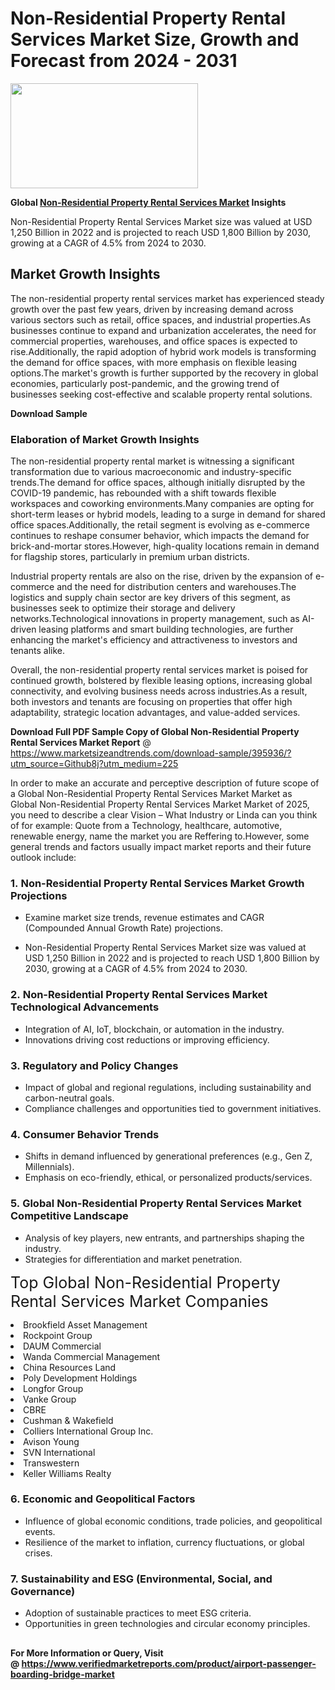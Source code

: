 <H1>Non-Residential Property Rental Services Market Size, Growth and Forecast from 2024 - 2031</H1><img class="aligncenter size-medium wp-image-584254" src="https://thirdeyenews.in/wp-content/uploads/2024/09/Global-Market-Research-300x168.jpeg" alt="" width="300" height="168" /><p><strong>Global&nbsp;<a href="https://www.marketsizeandtrends.com/download-sample/395936/?utm_source=Github8j?utm_medium=225">Non-Residential Property Rental Services Market</a> Insights</strong></p><p>Non-Residential Property Rental Services Market size was valued at USD 1,250 Billion in 2022 and is projected to reach USD 1,800 Billion by 2030, growing at a CAGR of 4.5% from 2024 to 2030.</p><p><h2>Market Growth Insights</h2> <p>The non-residential property rental services market has experienced steady growth over the past few years, driven by increasing demand across various sectors such as retail, office spaces, and industrial properties.As businesses continue to expand and urbanization accelerates, the need for commercial properties, warehouses, and office spaces is expected to rise.Additionally, the rapid adoption of hybrid work models is transforming the demand for office spaces, with more emphasis on flexible leasing options.The market's growth is further supported by the recovery in global economies, particularly post-pandemic, and the growing trend of businesses seeking cost-effective and scalable property rental solutions.</p> <p><strong>Download Sample</strong></p> <h3>Elaboration of Market Growth Insights</h3> <p>The non-residential property rental market is witnessing a significant transformation due to various macroeconomic and industry-specific trends.The demand for office spaces, although initially disrupted by the COVID-19 pandemic, has rebounded with a shift towards flexible workspaces and coworking environments.Many companies are opting for short-term leases or hybrid models, leading to a surge in demand for shared office spaces.Additionally, the retail segment is evolving as e-commerce continues to reshape consumer behavior, which impacts the demand for brick-and-mortar stores.However, high-quality locations remain in demand for flagship stores, particularly in premium urban districts.</p> <p>Industrial property rentals are also on the rise, driven by the expansion of e-commerce and the need for distribution centers and warehouses.The logistics and supply chain sector are key drivers of this segment, as businesses seek to optimize their storage and delivery networks.Technological innovations in property management, such as AI-driven leasing platforms and smart building technologies, are further enhancing the market's efficiency and attractiveness to investors and tenants alike.</p> <p>Overall, the non-residential property rental services market is poised for continued growth, bolstered by flexible leasing options, increasing global connectivity, and evolving business needs across industries.As a result, both investors and tenants are focusing on properties that offer high adaptability, strategic location advantages, and value-added services.</p> <p><span class=""><strong>Download Full PDF Sample Copy of Global Non-Residential Property Rental Services Market Report</strong> @ <a href="https://www.marketsizeandtrends.com/download-sample/395936/?utm_source=Github8j?utm_medium=225" target="_blank">https://www.marketsizeandtrends.com/download-sample/395936/?utm_source=Github8j?utm_medium=225</a></span></p><p>In order to make an accurate and perceptive description of future scope of a Global&nbsp;Non-Residential Property Rental Services Market Market as Global&nbsp;Non-Residential Property Rental Services Market Market of 2025, you need to describe a clear Vision &ndash; What Industry or Linda can you think of for example: Quote from a Technology, healthcare, automotive, renewable energy, name the market you are Reffering to.However, some general trends and factors usually impact market reports and their future outlook include:</p><h3>1.&nbsp;<strong>Non-Residential Property Rental Services Market Growth Projections</strong></h3><ul><li>Examine market size trends, revenue estimates and CAGR (Compounded Annual Growth Rate) projections.</li><li><p>Non-Residential Property Rental Services Market size was valued at USD 1,250 Billion in 2022 and is projected to reach USD 1,800 Billion by 2030, growing at a CAGR of 4.5% from 2024 to 2030.</p></li></ul><h3>2.&nbsp;<strong>Non-Residential Property Rental Services Market Technological Advancements</strong></h3><ul><li>Integration of AI, IoT, blockchain, or automation in the industry.</li><li>Innovations driving cost reductions or improving efficiency.</li></ul><h3>3.&nbsp;<strong>Regulatory and Policy Changes</strong></h3><ul><li>Impact of global and regional regulations, including sustainability and carbon-neutral goals.</li><li>Compliance challenges and opportunities tied to government initiatives.</li></ul><h3>4.&nbsp;<strong>Consumer Behavior Trends</strong></h3><ul><li>Shifts in demand influenced by generational preferences (e.g., Gen Z, Millennials).</li><li>Emphasis on eco-friendly, ethical, or personalized products/services.</li></ul><h3>5.&nbsp;<strong>Global Non-Residential Property Rental Services Market Competitive Landscape</strong></h3><ul><li>Analysis of key players, new entrants, and partnerships shaping the industry.</li><li>Strategies for differentiation and market penetration.</li></ul><p data-pm-slice="1 1 []"><span style="color: inherit; font-family: inherit; font-size: 25px;">Top Global Non-Residential Property Rental Services Market Companies</span></p><div class="" data-test-id=""><p><li>Brookfield Asset Management</li><li> Rockpoint Group</li><li> DAUM Commercial</li><li> Wanda Commercial Management</li><li> China Resources Land</li><li> Poly Development Holdings</li><li> Longfor Group</li><li> Vanke Group</li><li> CBRE</li><li> Cushman & Wakefield</li><li> Colliers International Group Inc.</li><li> Avison Young</li><li> SVN International</li><li> Transwestern</li><li> Keller Williams Realty</li></p></div><h3>6.&nbsp;<strong>Economic and Geopolitical Factors</strong></h3><ul><li>Influence of global economic conditions, trade policies, and geopolitical events.</li><li>Resilience of the market to inflation, currency fluctuations, or global crises.</li></ul><h3>7.&nbsp;<strong>Sustainability and ESG (Environmental, Social, and Governance)</strong></h3><ul><li>Adoption of sustainable practices to meet ESG criteria.</li><li>Opportunities in green technologies and circular economy principles.</li></ul><h2><strong style="font-size: 14px;">For More Information or Query, Visit @&nbsp;</strong><a style="background-color: #ffffff; font-size: 14px;" href="https://www.marketsizeandtrends.com/report/non-residential-property-rental-services-market/" target="_blank">https://www.verifiedmarketreports.com/product/airport-passenger-boarding-bridge-market</a></h2>